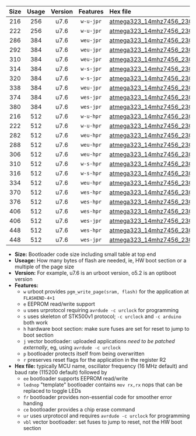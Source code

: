 |Size|Usage|Version|Features|Hex file|
|:-:|:-:|:-:|:-:|:--|
|216|256|u7.6|`w-u-jpr`|[atmega323_14mhz7456_230400bps_ur_vbl.hex](https://raw.githubusercontent.com/stefanrueger/urboot/main/atmega323_14mhz7456_230400bps_ur_vbl.hex)|
|222|256|u7.6|`w-u-jpr`|[atmega323_14mhz7456_230400bps_lednop_ur_vbl.hex](https://raw.githubusercontent.com/stefanrueger/urboot/main/atmega323_14mhz7456_230400bps_lednop_ur_vbl.hex)|
|286|384|u7.6|`weu-jpr`|[atmega323_14mhz7456_230400bps_ee_ur_vbl.hex](https://raw.githubusercontent.com/stefanrueger/urboot/main/atmega323_14mhz7456_230400bps_ee_ur_vbl.hex)|
|292|384|u7.6|`weu-jpr`|[atmega323_14mhz7456_230400bps_ee_lednop_ur_vbl.hex](https://raw.githubusercontent.com/stefanrueger/urboot/main/atmega323_14mhz7456_230400bps_ee_lednop_ur_vbl.hex)|
|310|384|u7.6|`weu-jpr`|[atmega323_14mhz7456_230400bps_ee_lednop_fr_ur_vbl.hex](https://raw.githubusercontent.com/stefanrueger/urboot/main/atmega323_14mhz7456_230400bps_ee_lednop_fr_ur_vbl.hex)|
|314|384|u7.6|`w-s-jpr`|[atmega323_14mhz7456_230400bps_vbl.hex](https://raw.githubusercontent.com/stefanrueger/urboot/main/atmega323_14mhz7456_230400bps_vbl.hex)|
|320|384|u7.6|`w-s-jpr`|[atmega323_14mhz7456_230400bps_lednop_vbl.hex](https://raw.githubusercontent.com/stefanrueger/urboot/main/atmega323_14mhz7456_230400bps_lednop_vbl.hex)|
|338|384|u7.6|`weu-jpr`|[atmega323_14mhz7456_230400bps_ee_lednop_fr_ce_ur_vbl.hex](https://raw.githubusercontent.com/stefanrueger/urboot/main/atmega323_14mhz7456_230400bps_ee_lednop_fr_ce_ur_vbl.hex)|
|374|384|u7.6|`wes-jpr`|[atmega323_14mhz7456_230400bps_ee_vbl.hex](https://raw.githubusercontent.com/stefanrueger/urboot/main/atmega323_14mhz7456_230400bps_ee_vbl.hex)|
|380|384|u7.6|`wes-jpr`|[atmega323_14mhz7456_230400bps_ee_lednop_vbl.hex](https://raw.githubusercontent.com/stefanrueger/urboot/main/atmega323_14mhz7456_230400bps_ee_lednop_vbl.hex)|
|216|512|u7.6|`w-u-hpr`|[atmega323_14mhz7456_230400bps_ur.hex](https://raw.githubusercontent.com/stefanrueger/urboot/main/atmega323_14mhz7456_230400bps_ur.hex)|
|222|512|u7.6|`w-u-hpr`|[atmega323_14mhz7456_230400bps_lednop_ur.hex](https://raw.githubusercontent.com/stefanrueger/urboot/main/atmega323_14mhz7456_230400bps_lednop_ur.hex)|
|282|512|u7.6|`weu-hpr`|[atmega323_14mhz7456_230400bps_ee_ur.hex](https://raw.githubusercontent.com/stefanrueger/urboot/main/atmega323_14mhz7456_230400bps_ee_ur.hex)|
|288|512|u7.6|`weu-hpr`|[atmega323_14mhz7456_230400bps_ee_lednop_ur.hex](https://raw.githubusercontent.com/stefanrueger/urboot/main/atmega323_14mhz7456_230400bps_ee_lednop_ur.hex)|
|306|512|u7.6|`weu-hpr`|[atmega323_14mhz7456_230400bps_ee_lednop_fr_ur.hex](https://raw.githubusercontent.com/stefanrueger/urboot/main/atmega323_14mhz7456_230400bps_ee_lednop_fr_ur.hex)|
|310|512|u7.6|`w-s-hpr`|[atmega323_14mhz7456_230400bps.hex](https://raw.githubusercontent.com/stefanrueger/urboot/main/atmega323_14mhz7456_230400bps.hex)|
|316|512|u7.6|`w-s-hpr`|[atmega323_14mhz7456_230400bps_lednop.hex](https://raw.githubusercontent.com/stefanrueger/urboot/main/atmega323_14mhz7456_230400bps_lednop.hex)|
|334|512|u7.6|`weu-hpr`|[atmega323_14mhz7456_230400bps_ee_lednop_fr_ce_ur.hex](https://raw.githubusercontent.com/stefanrueger/urboot/main/atmega323_14mhz7456_230400bps_ee_lednop_fr_ce_ur.hex)|
|370|512|u7.6|`wes-hpr`|[atmega323_14mhz7456_230400bps_ee.hex](https://raw.githubusercontent.com/stefanrueger/urboot/main/atmega323_14mhz7456_230400bps_ee.hex)|
|376|512|u7.6|`wes-hpr`|[atmega323_14mhz7456_230400bps_ee_lednop.hex](https://raw.githubusercontent.com/stefanrueger/urboot/main/atmega323_14mhz7456_230400bps_ee_lednop.hex)|
|406|512|u7.6|`wes-hpr`|[atmega323_14mhz7456_230400bps_ee_lednop_fr.hex](https://raw.githubusercontent.com/stefanrueger/urboot/main/atmega323_14mhz7456_230400bps_ee_lednop_fr.hex)|
|406|512|u7.6|`wes-jpr`|[atmega323_14mhz7456_230400bps_ee_lednop_fr_vbl.hex](https://raw.githubusercontent.com/stefanrueger/urboot/main/atmega323_14mhz7456_230400bps_ee_lednop_fr_vbl.hex)|
|448|512|u7.6|`wes-hpr`|[atmega323_14mhz7456_230400bps_ee_lednop_fr_ce.hex](https://raw.githubusercontent.com/stefanrueger/urboot/main/atmega323_14mhz7456_230400bps_ee_lednop_fr_ce.hex)|
|448|512|u7.6|`wes-jpr`|[atmega323_14mhz7456_230400bps_ee_lednop_fr_ce_vbl.hex](https://raw.githubusercontent.com/stefanrueger/urboot/main/atmega323_14mhz7456_230400bps_ee_lednop_fr_ce_vbl.hex)|

- **Size:** Bootloader code size including small table at top end
- **Useage:** How many bytes of flash are needed, ie, HW boot section or a multiple of the page size
- **Version:** For example, u7.6 is an urboot version, o5.2 is an optiboot version
- **Features:**
  + `w` urboot provides `pgm_write_page(sram, flash)` for the application at `FLASHEND-4+1`
  + `e` EEPROM read/write support
  + `u` uses urprotocol requiring `avrdude -c urclock` for programming
  + `s` uses skeleton of STK500v1 protocol; `-c urclock` and `-c arduino` both work
  + `h` hardware boot section: make sure fuses are set for reset to jump to boot section
  + `j` vector bootloader: uploaded applications *need to be patched externally*, eg, using `avrdude -c urclock`
  + `p` bootloader protects itself from being overwritten
  + `r` preserves reset flags for the application in the register R2
- **Hex file:** typically MCU name, oscillator frequency (16 MHz default) and baud rate (115200 default) followed by
  + `ee` bootloader supports EEPROM read/write
  + `lednop` "template" bootloader contains `mov rx,rx` nops that can be replaced to toggle LEDs
  + `fr` bootloader provides non-essential code for smoother error handing
  + `ce` bootloader provides a chip erase command
  + `ur` uses urprotocol and requires `avrdude -c urclock` for programming
  + `vbl` vector bootloader: set fuses to jump to reset, not the HW boot section
